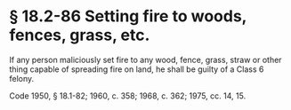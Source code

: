 # § 18.2-86 Setting fire to woods, fences, grass, etc.

<p>If any person maliciously set fire to any wood, fence, grass, straw or other thing capable of spreading fire on land, he shall be guilty of a Class 6 felony.</p><p>Code 1950, § 18.1-82; 1960, c. 358; 1968, c. 362; 1975, cc. 14, 15.</p>